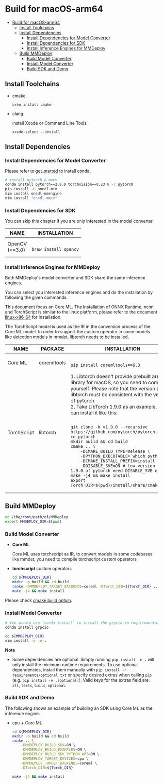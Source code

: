 # Build for macOS-arm64

- [Build for macOS-arm64](#build-for-macos-arm64)
  - [Install Toolchains](#install-toolchains)
  - [Install Dependencies](#install-dependencies)
    - [Install Dependencies for Model Converter](#install-dependencies-for-model-converter)
    - [Install Dependencies for SDK](#install-dependencies-for-sdk)
    - [Install Inference Engines for MMDeploy](#install-inference-engines-for-mmdeploy)
  - [Build MMDeploy](#build-mmdeploy)
    - [Build Model Converter](#build-model-converter)
    - [Install Model Converter](#install-model-converter)
    - [Build SDK and Demo](#build-sdk-and-demo)

## Install Toolchains

- cmake

  ```
  brew install cmake
  ```

- clang

  install Xcode or Command Line Tools

  ```
  xcode-select --install
  ```

## Install Dependencies

### Install Dependencies for Model Converter

Please refer to [get_started](../get_started.md) to install conda.

```bash
# install pytorch & mmcv
conda install pytorch==2.8.0 torchvision==0.23.0 -c pytorch
pip install -U onedl-mim
mim install onedl-mmengine
mim install "onedl-mmcv"
```

### Install Dependencies for SDK

You can skip this chapter if you are only interested in the model converter.

<table class="docutils">
<thead>
  <tr>
    <th>NAME </th>
    <th>INSTALLATION </th>
  </tr>
</thead>
<tbody>
  <tr>
    <td>OpenCV<br>(>=3.0) </td>
    <td>
<pre><code>
brew install opencv
</code></pre>
    </td>
</tbody>
</table>

### Install Inference Engines for MMDeploy

Both MMDeploy's model converter and SDK share the same inference engines.

You can select you interested inference engines and do the installation by following the given commands.

This document focus on Core ML. The installation of ONNX Runtime, ncnn and TorchScript is similar to the linux platform, please refer to the document [linux-x86_64](linux-x86_64.md) for installation.

The TorchScript model is used as the IR in the conversion process of the Core ML model. In order to support the custom operator in some models like detection models in mmdet, libtorch needs to be installed.

<table  class="docutils">
<thead>
  <tr>
    <th>NAME</th>
    <th>PACKAGE</th>
    <th>INSTALLATION</th>
  </tr>
</thead>
<tbody>
  <tr>
    <td>Core ML</td>
    <td>coremltools</td>
    <td>
<pre><code>
pip install coremltools==6.3
</code></pre>
    </td>
  </tr>
  <tr>
  <td>TorchScript</td>
  <td>libtorch</td>
  <td>
  1. Libtorch doesn't provide prebuilt arm library for macOS, so you need to compile it yourself. Please note that the version of libtorch must be consistent with the version of pytorch. <br>
  2. Take LibTorch 1.9.0 as an example. You can install it like this:
<pre><code>
git clone -b v1.9.0 --recursive https://github.com/pytorch/pytorch.git
cd pytorch
mkdir build && cd build
cmake .. \
    -DCMAKE_BUILD_TYPE=Release \
    -DPYTHON_EXECUTABLE=`which python` \
    -DCMAKE_INSTALL_PREFIX=install \
    -DDISABLE_SVE=ON # low version like 1.9.0 of pytorch need DISABLE_SVE option
make -j4 && make install
export Torch_DIR=$(pwd)/install/share/cmake/Torch
</code></pre>
  </td>
  </tr>
</tbody>
</table>

## Build MMDeploy

```bash
cd /the/root/path/of/MMDeploy
export MMDEPLOY_DIR=$(pwd)
```

### Build Model Converter

- **Core ML**

  Core ML uses torchscript as IR, to convert models in some codebases like mmdet, you need to compile torchscript custom operators

- **torchscript** custom operators

  ```bash
  cd ${MMDEPLOY_DIR}
  mkdir -p build && cd build
  cmake -DMMDEPLOY_TARGET_BACKENDS=coreml -DTorch_DIR=${Torch_DIR} ..
  make -j4 && make install
  ```

Please check [cmake build option](cmake_option.md).

### Install Model Converter

```bash
# You should use `conda install` to install the grpcio in requirements/runtime.txt
conda install grpcio
```

```bash
cd ${MMDEPLOY_DIR}
mim install -v -e .
```

**Note**

- Some dependencies are optional. Simply running `pip install -e .` will only install the minimum runtime requirements.
  To use optional dependencies, install them manually with `pip install -r requirements/optional.txt` or specify desired extras when calling `pip` (e.g. `pip install -e .[optional]`).
  Valid keys for the extras field are: `all`, `tests`, `build`, `optional`.

### Build SDK and Demo

The following shows an example of building an SDK using Core ML as the inference engine.

- cpu + Core ML

  ```Bash
  cd ${MMDEPLOY_DIR}
  mkdir -p build && cd build
  cmake .. \
      -DMMDEPLOY_BUILD_SDK=ON \
      -DMMDEPLOY_BUILD_EXAMPLES=ON \
      -DMMDEPLOY_BUILD_SDK_PYTHON_API=ON \
      -DMMDEPLOY_TARGET_DEVICES=cpu \
      -DMMDEPLOY_TARGET_BACKENDS=coreml \
      -DTorch_DIR=${Torch_DIR}

  make -j4 && make install
  ```
